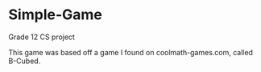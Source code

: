 # Simple-Game
Grade 12 CS project

This game was based off a game I found on coolmath-games.com, called B-Cubed.
